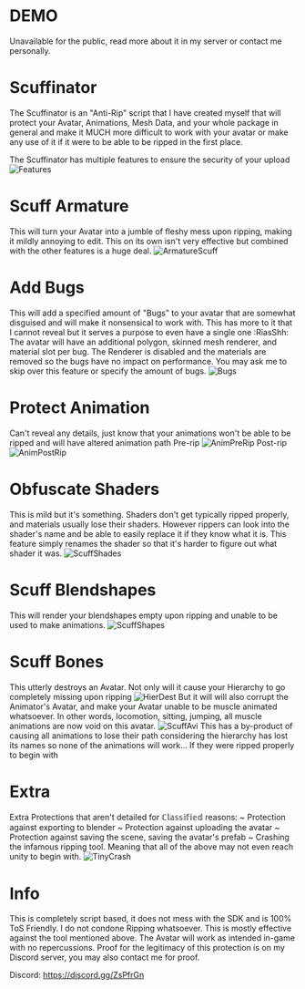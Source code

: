 # DEMO
Unavailable for the public, read more about it in my server or contact me personally.

# Scuffinator
The Scuffinator is an "Anti-Rip" script that I have created myself that will protect your Avatar, Animations, Mesh Data, and your whole package in general and make it MUCH more difficult to work with your avatar or make any use of it if it were to be able to be ripped in the first place.

The Scuffinator has multiple features to ensure the security of your upload
![Features]()

# Scuff Armature
This will turn your Avatar into a jumble of fleshy mess upon ripping, making it mildly annoying to edit. This on its own isn't very effective but combined with the other features is a huge deal.
![ArmatureScuff]()

# Add Bugs
This will add a specified amount of "Bugs" to your avatar that are somewhat disguised and will make it nonsensical to work with. This has more to it that I cannot reveal but it serves a purpose to even have a single one :RiasShh: 
The avatar will have an additional polygon, skinned mesh renderer, and material slot per bug. The Renderer is disabled and the materials are removed so the bugs have no impact on performance. You may ask me to skip over this feature or specify the amount of bugs.
![Bugs]()

# Protect Animation
Can't reveal any details, just know that your animations won't be able to be ripped and will have altered animation path
Pre-rip
![AnimPreRip]()
Post-rip
![AnimPostRip]()

# Obfuscate Shaders
This is mild but it's something. Shaders don't get typically ripped properly, and materials usually lose their shaders. However rippers can look into the shader's name and be able to easily replace it if they know what it is. This feature simply renames the shader so that it's harder to figure out what shader it was.
![ScuffShades]()

# Scuff Blendshapes 
This will render your blendshapes empty upon ripping and unable to be used to make animations.
![ScuffShapes]()

# Scuff Bones
This utterly destroys an Avatar. Not only will it cause your Hierarchy to go completely missing upon ripping
![HierDest]()
But it will will also corrupt the Animator's Avatar, and make your Avatar unable to be muscle animated whatsoever. In other words, locomotion, sitting, jumping, all muscle animations are now void on this avatar.
![ScuffAvi]()
This has a by-product of causing all animations to lose their path considering the hierarchy has lost its names so none of the animations will work... If they were ripped properly to begin with

# Extra
Extra Protections that aren't detailed for ℂ𝕝𝕒𝕤𝕤𝕚𝕗𝕚𝕖𝕕 reasons:
~ Protection against exporting to blender
~ Protection against uploading the avatar
~ Protection against saving the scene, saving the avatar's prefab
~ Crashing the infamous ripping tool. Meaning that all of the above may not even reach unity to begin with.
![TinyCrash]()

# Info
This is completely script based, it does not mess with the SDK and is 100% ToS Friendly. I do not condone Ripping whatsoever. 
This is mostly effective against the tool mentioned above.
The Avatar will work as intended in-game with no repercussions.
Proof for the legitimacy of this protection is on my Discord server, you may also contact me for proof.

Discord: https://discord.gg/ZsPfrGn